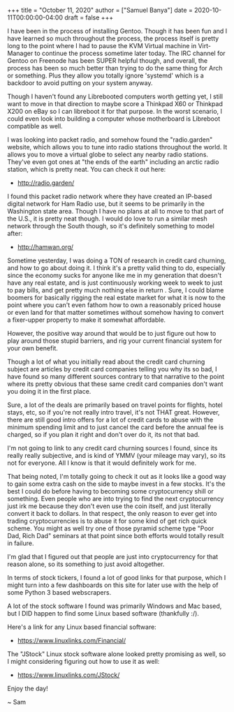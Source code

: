+++
title = "October 11, 2020"
author = ["Samuel Banya"]
date = 2020-10-11T00:00:00-04:00
draft = false
+++

I have been in the process of installing Gentoo. Though it has been fun and I have
learned so much throughout the process, the process itself is pretty long to the
point where I had to pause the KVM Virtual machine in Virt-Manager to continue
the process sometime later today. The IRC channel for Gentoo on Freenode
has been SUPER  helpful though, and overall, the process has been so much better
than trying to do the same thing for Arch or something. Plus they allow you
totally ignore 'systemd' which is a backdoor to avoid putting on your system
anyway.

Though I haven't found any Librebooted computers worth getting yet, I still want to
move in that direction to maybe score a Thinkpad X60 or Thinkpad X200 on eBay
so I can libreboot it for that purpose. In the worst scenario, I could even
look into building a computer whose motherboard is Libreboot compatible as well.

I was looking into packet radio, and somehow found the "radio.garden" website,
which allows you to tune into radio stations throughout the world. It allows you
to move a virtual globe to select any nearby radio stations. They've even got
ones at "the ends of the earth" including an arctic radio station, which is
pretty neat. You can check it out here:

-   <http://radio.garden/>

I found this packet radio network where they have created an IP-based digital
network for Ham Radio use, but it seems to be primarily in the Washington state
area. Though I have no plans at all to move to that part of the U.S., it is
pretty neat though. I would do love to run a similar mesh network through the
South though, so it's definitely something to model after:

-   <http://hamwan.org/>

Sometime yesterday, I was doing a TON of research in credit card churning, and
how to go about doing it. I think it's a pretty valid thing to do, especially
since the economy sucks for anyone like me in my generation that doesn't have
any real estate, and is just continuously working week to week to just to pay
bills, and get pretty much nothing else in return . Sure, I could blame boomers
for basically rigging the real estate market for what it is now to the point
where you can't even fathom how to own a reasonably priced house or even land
for that matter sometimes without somehow having to convert a fixer-upper
property to make it somewhat affordable.

However, the positive way around that would be to just figure out how to play
around those stupid barriers, and rig your current financial system for your
own benefit.

Though a lot of what you initially read about the credit card churning subject
are articles by credit card companies telling you why its so bad, I have found
so many different sources contrary to that narrative to the point where its
pretty obvious that these same credit card companies don't want you doing it
in the first place.

Sure, a lot of the deals are primarily based on travel points for flights,
hotel stays, etc, so if you're not really intro travel, it's not THAT great.
However, there are still good intro offers for a lot of credit cards to abuse
with the minimum spending limit and to just cancel the card before the annual
fee is charged, so if you plan it right and don't over do it, its not that bad.

I'm not going to link to any credit card churning sources I found, since its
really really subjective, and is kind of YMMV (your mileage may vary), so its
not for everyone. All I know is that it would definitely work for me.

That being noted, I'm totally going to check it out as it looks like a good
way to gain some extra cash on the side to maybe invest in a few stocks. It's the
best I could do before having to becoming some cryptocurrency shill or something.
Even people who are into trying to find the next cryptocurrency just irk me because
they don't even use the coin itself, and just literally convert it back to dollars.
In that respect, the only reason to ever get into trading cryptocurrencies is
to abuse it for some kind of get rich quick scheme. You might as well try one
of those pyramid scheme type "Poor Dad, Rich Dad" seminars at that point since
both efforts would totally result in failure.

I'm glad that I figured out that people are just into cryptocurrency for that
reason alone, so its something to just avoid altogether.

In terms of stock tickers, I found a lot of good links for that purpose, which
I might turn into a few dashboards on this site for later use with the help of
some Python 3 based webscrapers.

A lot of the stock software I found was primarily Windows and Mac based, but
I DID happen to find some Linux based software (thankfully :/).

Here's a link for any Linux based financial software:

-   <https://www.linuxlinks.com/Financial/>

The "JStock" Linux stock software alone looked pretty promising as well, so I
might considering figuring out how to use it as well:

-   <https://www.linuxlinks.com/JStock/>

Enjoy the day!

~ Sam